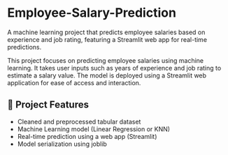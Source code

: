 # Employee-Salary-Prediction
A machine learning project that predicts employee salaries based on experience and job rating, featuring a Streamlit web app for real-time predictions.


This project focuses on predicting employee salaries using machine learning. It takes user inputs such as years of experience and job rating to estimate a salary value. The model is deployed using a Streamlit web application for ease of access and interaction.

## 📌 Project Features
- Cleaned and preprocessed tabular dataset
- Machine Learning model (Linear Regression or KNN)
- Real-time prediction using a web app (Streamlit)
- Model serialization using joblib


